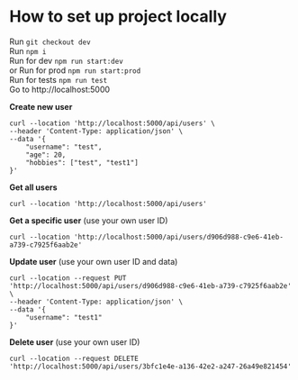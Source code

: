 <h1>How to set up project locally </h1>

Run ``git checkout dev``   
Run ``npm i``   
Run for dev ``npm run start:dev``    
or Run for prod ``npm run start:prod``   
Run for tests ``npm run test``   
Go to http://localhost:5000   

**Create new user**

```
curl --location 'http://localhost:5000/api/users' \
--header 'Content-Type: application/json' \
--data '{
    "username": "test",
    "age": 20,
    "hobbies": ["test", "test1"]
}'
```

**Get all users**

```
curl --location 'http://localhost:5000/api/users'
```

**Get a specific user** (use your own user ID)
```
curl --location 'http://localhost:5000/api/users/d906d988-c9e6-41eb-a739-c7925f6aab2e'
```

**Update user** (use your own user ID and data)

```
curl --location --request PUT 'http://localhost:5000/api/users/d906d988-c9e6-41eb-a739-c7925f6aab2e' \
--header 'Content-Type: application/json' \
--data '{
    "username": "test1"
}'
```
**Delete user** (use your own user ID)
```
curl --location --request DELETE 'http://localhost:5000/api/users/3bfc1e4e-a136-42e2-a247-26a49e821454'
```
